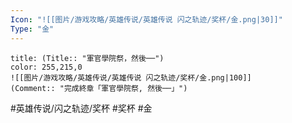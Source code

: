 ```yaml
---
Icon: "![[图片/游戏攻略/英雄传说/英雄传说 闪之轨迹/奖杯/金.png|30]]"
Type: "金"
---
```

```ad-ed-sen-1-gold
title: (Title:: "軍官學院祭，然後──")
color: 255,215,0
![[图片/游戏攻略/英雄传说/英雄传说 闪之轨迹/奖杯/金.png|100]]
(Comment:: "完成終章「軍官學院祭, 然後──」")
```

#英雄传说/闪之轨迹/奖杯  #奖杯 #金